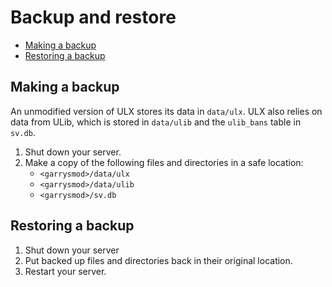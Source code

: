 ---
---
# Backup and restore

- [Making a backup](#backup)
- [Restoring a backup](#restore)

<a name="backup"></a>
## Making a backup

An unmodified version of ULX stores its data in `data/ulx`. ULX also relies on data from ULib, which is stored in `data/ulib` and the `ulib_bans` table in `sv.db`.

1. Shut down your server.
2. Make a copy of the following files and directories in a safe location:
    - `<garrysmod>/data/ulx`
    - `<garrysmod>/data/ulib`
    - `<garrysmod>/sv.db`

<a name="restore"></a>
## Restoring a backup

1. Shut down your server
2. Put backed up files and directories back in their original location.
3. Restart your server.
